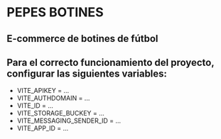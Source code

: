 
# PEPES BOTINES
## E-commerce de botines de fútbol

## Para el correcto funcionamiento del proyecto, configurar las siguientes variables:
- VITE_APIKEY = ...
- VITE_AUTHDOMAIN = ...
- VITE_ID = ...
- VITE_STORAGE_BUCKEY = ...
- VITE_MESSAGING_SENDER_ID = ...
- VITE_APP_ID = ...

